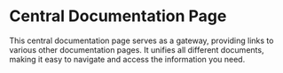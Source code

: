 # Central Documentation Page

This central documentation page serves as a gateway, providing links to various other documentation pages. It unifies all different documents, making it easy to navigate and access the information you need.